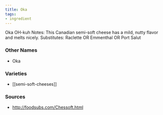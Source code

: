 ```yaml
---
title: Oka
tags:
- ingredient
---
```

Oka OH-kuh Notes: This Canadian semi-soft cheese has a mild, nutty flavor and melts nicely. Substitutes: Raclette OR Emmenthal OR Port Salut

### Other Names

* Oka

### Varieties

* [[semi-soft-cheeses]]

### Sources
* http://foodsubs.com/Chessoft.html
